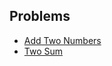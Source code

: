 ## Problems
- [Add Two Numbers](https://leetcode.com/problems/add-two-numbers)
- [Two Sum](https://leetcode.com/problems/two-sum)
